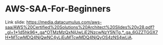 # AWS-SAA-For-Beginners

Link slide:
https://media.datacumulus.com/aws-saa/AWS%20Certified%20Solutions%20Architect%20Slides%20v28.pdf?_gl=1*1d5hk96*_ga*OTMzMzQxNjUwLjE2NzcwNzY5NTg.*_ga_6GZZTGGX7H*MTcwMDQ4NjQwNC4yLjEuMTcwMDQ4NjQyOS4zNS4wLjA.